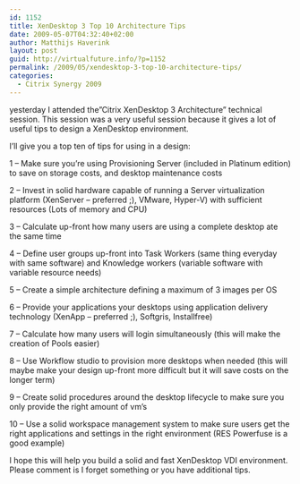 ```yaml
---
id: 1152
title: XenDesktop 3 Top 10 Architecture Tips
date: 2009-05-07T04:32:40+02:00
author: Matthijs Haverink
layout: post
guid: http://virtualfuture.info/?p=1152
permalink: /2009/05/xendesktop-3-top-10-architecture-tips/
categories:
  - Citrix Synergy 2009
---
```

yesterday I attended the&#8221;Citrix XenDesktop 3 Architecture&#8221; technical session. This session was a very useful session because it gives a lot of useful tips to design a XenDesktop environment.

I&#8217;ll give you a top ten of tips for using in a design:

1 &#8211; Make sure you&#8217;re using Provisioning Server (included in Platinum edition) to save on storage costs, and desktop maintenance costs

2 &#8211; Invest in solid hardware capable of running a Server virtualization platform (XenServer &#8211; preferred ;), VMware, Hyper-V) with sufficient resources (Lots of memory and CPU)

3 &#8211; Calculate up-front how many users are using a complete desktop ate the same time<!--more-->

4 &#8211; Define user groups up-front into Task Workers (same thing everyday with same software) and Knowledge workers (variable software with variable resource needs)

5 &#8211; Create a simple architecture defining a maximum of 3 images per OS

6 &#8211; Provide your applications your desktops using application delivery technology (XenApp &#8211; preferred ;), Softgris, Installfree)

7 &#8211; Calculate how many users will login simultaneously (this will make the creation of Pools easier)

8 &#8211; Use Workflow studio to provision more desktops when needed (this will maybe make your design up-front more difficult but it will save costs on the longer term)

9 &#8211; Create solid procedures around the desktop lifecycle to make sure you only provide the right amount of vm&#8217;s

10 &#8211; Use a solid workspace management system to make sure users get the right applications and settings in the right environment (RES Powerfuse is a good example)

I hope this will help you build a solid and fast XenDesktop VDI environment. Please comment is I forget something or you have additional tips.